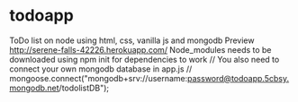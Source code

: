 # todoapp
ToDo list on node using html, css, vanilla js and mongodb
Preview http://serene-falls-42226.herokuapp.com/
Node_modules needs to be downloaded using npm init for dependencies to work
// You also need to connect your own mongodb database in app.js // mongoose.connect("mongodb+srv://username:password@todoapp.5cbsy.mongodb.net/todolistDB"); 
